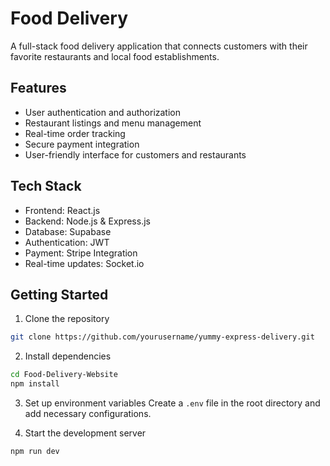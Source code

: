 # Food Delivery

A full-stack food delivery application that connects customers with their favorite restaurants and local food establishments.

## Features

- User authentication and authorization
- Restaurant listings and menu management
- Real-time order tracking
- Secure payment integration
- User-friendly interface for customers and restaurants

## Tech Stack

- Frontend: React.js
- Backend: Node.js & Express.js
- Database: Supabase
- Authentication: JWT
- Payment: Stripe Integration
- Real-time updates: Socket.io

## Getting Started

1. Clone the repository
```bash
git clone https://github.com/yourusername/yummy-express-delivery.git
```

2. Install dependencies
```bash
cd Food-Delivery-Website
npm install
```

3. Set up environment variables
Create a `.env` file in the root directory and add necessary configurations.

4. Start the development server
```bash
npm run dev
```
